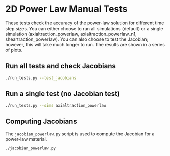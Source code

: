 # 2D Power Law Manual Tests

These tests check the accuracy of the power-law solution for different time step sizes.
You can either choose to run all simulations (default) or a single simulation (axialtraction_powerlaw, axialtraction_powerlaw_n1, sheartraction_powerlaw).
You can also choose to test the Jacobian; however, this will take much longer to run.
The results are shown in a series of plots.

## Run all tests and check Jacobians

```bash
./run_tests.py --test_jacobians
```

## Run a single test (no Jacobian test)

```bash
./run_tests.py --sims axialtraction_powerlaw
```

## Computing Jacobians

The `jacobian_powerlaw.py` script is used to compute the Jacobian for a power-law material.

```
./jacobian_powerlaw.py
```
